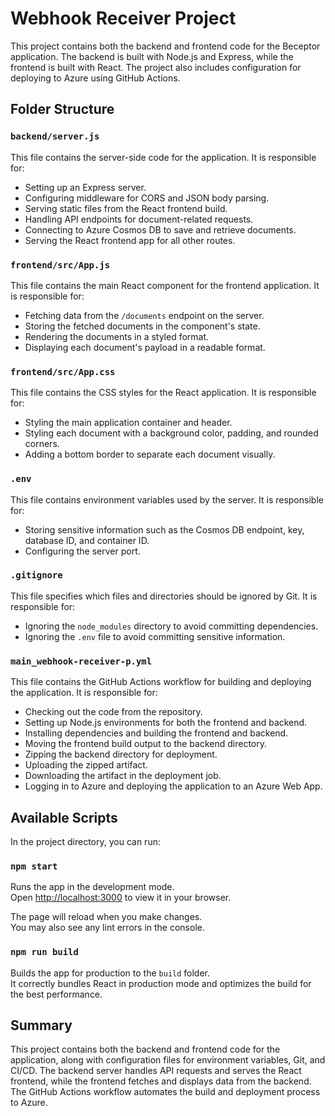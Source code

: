 # Webhook Receiver Project

This project contains both the backend and frontend code for the Beceptor application. The backend is built with Node.js and Express, while the frontend is built with React. The project also includes configuration for deploying to Azure using GitHub Actions.

## Folder Structure

### `backend/server.js`
This file contains the server-side code for the application. It is responsible for:
- Setting up an Express server.
- Configuring middleware for CORS and JSON body parsing.
- Serving static files from the React frontend build.
- Handling API endpoints for document-related requests.
- Connecting to Azure Cosmos DB to save and retrieve documents.
- Serving the React frontend app for all other routes.

### `frontend/src/App.js`
This file contains the main React component for the frontend application. It is responsible for:
- Fetching data from the `/documents` endpoint on the server.
- Storing the fetched documents in the component's state.
- Rendering the documents in a styled format.
- Displaying each document's payload in a readable format.

### `frontend/src/App.css`
This file contains the CSS styles for the React application. It is responsible for:
- Styling the main application container and header.
- Styling each document with a background color, padding, and rounded corners.
- Adding a bottom border to separate each document visually.

### `.env`
This file contains environment variables used by the server. It is responsible for:
- Storing sensitive information such as the Cosmos DB endpoint, key, database ID, and container ID.
- Configuring the server port.

### `.gitignore`
This file specifies which files and directories should be ignored by Git. It is responsible for:
- Ignoring the `node_modules` directory to avoid committing dependencies.
- Ignoring the `.env` file to avoid committing sensitive information.

### `main_webhook-receiver-p.yml`
This file contains the GitHub Actions workflow for building and deploying the application. It is responsible for:
- Checking out the code from the repository.
- Setting up Node.js environments for both the frontend and backend.
- Installing dependencies and building the frontend and backend.
- Moving the frontend build output to the backend directory.
- Zipping the backend directory for deployment.
- Uploading the zipped artifact.
- Downloading the artifact in the deployment job.
- Logging in to Azure and deploying the application to an Azure Web App.

## Available Scripts

In the project directory, you can run:

### `npm start`

Runs the app in the development mode.\
Open [http://localhost:3000](http://localhost:3000) to view it in your browser.

The page will reload when you make changes.\
You may also see any lint errors in the console.

### `npm run build`

Builds the app for production to the `build` folder.\
It correctly bundles React in production mode and optimizes the build for the best performance.

## Summary
This project contains both the backend and frontend code for the application, along with configuration files for environment variables, Git, and CI/CD. The backend server handles API requests and serves the React frontend, while the frontend fetches and displays data from the backend. The GitHub Actions workflow automates the build and deployment process to Azure.